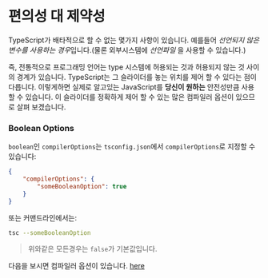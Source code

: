 # 편의성 대 제약성

TypeScript가 배타적으로 할 수 없는 몇가지 사항이 있습니다. 예를들어 *선언되지 않은 변수를 사용하는 경우*입니다.(물론 외부시스템에 *선언파일* 을 사용할 수 있습니다.)

즉, 전통적으로 프로그래밍 언어는 type 시스템에 허용되는 것과 허용되지 않는 것 사이의 경계가 있습니다. TypeScript는 그 슬라이더를 놓는 위치를 제어 할 수 있다는 점이 다릅니다. 이렇게하면 실제로 알고있는 JavaScript를 **당신이 원하는** 안전성만큼 사용할 수 있습니다. 이 슬라이더를 정확하게 제어 할 수 있는 많은 컴파일러 옵션이 있으므로 살펴 보겠습니다.

### Boolean Options

`boolean`인 `compilerOptions`는 `tsconfig.json`에서 `compilerOptions`로 지정할 수 있습니다:

```json
{
    "compilerOptions": {
        "someBooleanOption": true
    }
}
```

또는 커맨드라인에서는:

```sh
tsc --someBooleanOption
```

> 위와같은 모든경우는 `false`가 기본값입니다.

다음을 보시면 컴파일러 옵션이 있습니다. [here](https://www.typescriptlang.org/docs/handbook/compiler-options.html)
